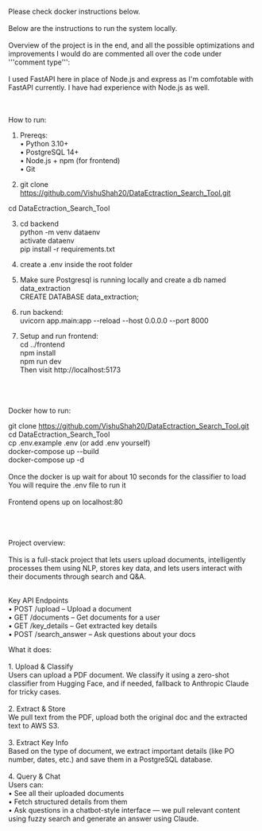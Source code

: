 Please check docker instructions below. <br><br>
Below are the instructions to run the system locally. <br><br>Overview of the project is in the end, and all the possible optimizations and improvements I would do are commented all over the code under '''comment type''':<br><br>
I used FastAPI here in place of Node.js and express as I'm comfotable with FastAPI currently. I have had experience with Node.js as well.  <br><br><br>

How to run: <br>

1. Prereqs:<br>
	•	Python 3.10+ <br>
	•	PostgreSQL 14+<br>
	•	Node.js + npm (for frontend)<br>
	•	Git<br>

2. git clone https://github.com/VishuShah20/DataEctraction_Search_Tool.git<br>

cd DataEctraction_Search_Tool<br>

3. cd backend<br>
python -m venv dataenv<br>
activate dataenv<br>
pip install -r requirements.txt<br>

4. create a .env inside the root folder<br>

5. Make sure Postgresql is running locally and create a db named data_extraction<br>
CREATE DATABASE data_extraction;<br>

6. run backend:<br>
uvicorn app.main:app --reload --host 0.0.0.0 --port 8000<br>

7. Setup and run frontend:<br>
cd ../frontend<br>
npm install<br>
npm run dev<br>
Then visit http://localhost:5173<br>

<br>
<br>
<br>
Docker how to run:

git clone https://github.com/VishuShah20/DataEctraction_Search_Tool.git <br>
cd DataEctraction_Search_Tool <br>
cp .env.example .env (or add .env yourself) <br>
docker-compose up --build <br>
docker-compose up -d <br><br>
Once the docker is up wait for about 10 seconds for the classifier to load<br>
You will require the .env file to run it<br><br>
Frontend opens up on localhost:80<br>



<br>
<br>
<br>
Project overview:<br><br>
This is a full-stack project that lets users upload documents, intelligently processes them using NLP, stores key data, and lets users interact with their documents through search and Q&A.<br><br>

Key API Endpoints<br>
	•	POST /upload – Upload a document<br>
	•	GET /documents – Get documents for a user<br>
	•	GET /key_details – Get extracted key details<br>
	•	POST /search_answer – Ask questions about your docs<br>

What it does: <br><br>
	1.	Upload & Classify<br>
Users can upload a PDF document. We classify it using a zero-shot classifier from Hugging Face, and if needed, fallback to Anthropic Claude for tricky cases.<br><br>
	2.	Extract & Store<br>
We pull text from the PDF, upload both the original doc and the extracted text to AWS S3.<br><br>
	3.	Extract Key Info<br>
Based on the type of document, we extract important details (like PO number, dates, etc.) and save them in a PostgreSQL database.<br><br>
	4.	Query & Chat<br>
Users can:<br>
	•	See all their uploaded documents<br>
	•	Fetch structured details from them<br>
	•	Ask questions in a chatbot-style interface — we pull relevant content using fuzzy search and generate an answer using Claude.<br><br>
